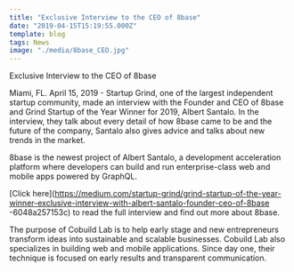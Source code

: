 ```yaml
---
title: "Exclusive Interview to the CEO of 8base"
date: "2019-04-15T15:19:55.000Z"
template: blog
tags: News
image: "./media/8base_CEO.jpg"
---
```


<title-2>Exclusive Interview to the CEO of 8base</title-2>

Miami, FL. April 15, 2019 - Startup Grind, one of the largest independent startup community, made an interview with the Founder and CEO of 
8base and Grind Startup of the Year Winner for 2019, Albert Santalo. In the interview, they talk about every detail of how 8base came to be
and the future of the company, Santalo also gives advice and talks about new trends in the market.

8base is the newest project of Albert Santalo, a development acceleration platform where developers can build and run enterprise-class web
and mobile apps powered by GraphQL. 

[Click here](https://medium.com/startup-grind/grind-startup-of-the-year-winner-exclusive-interview-with-albert-santalo-founder-ceo-of-8base
-6048a257153c) to read the full interview and find out more about 8base.

The purpose of Cobuild Lab is to help early stage and new entrepreneurs transform ideas into sustainable and scalable businesses. Cobuild 
Lab also specializes in building web and mobile applications. Since day one, their technique is focused on early results and transparent 
communication.

